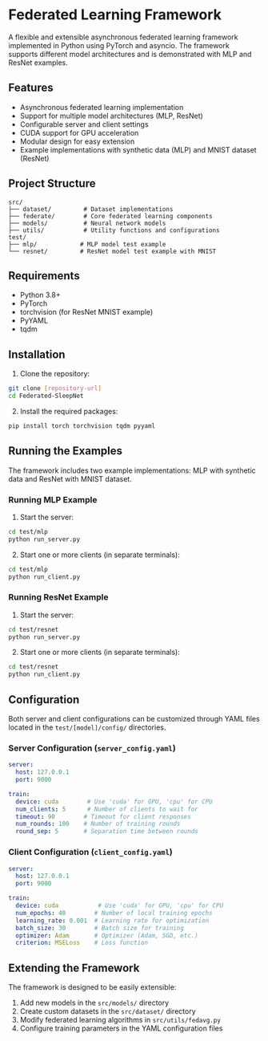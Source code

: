# Federated Learning Framework

A flexible and extensible asynchronous federated learning framework implemented in Python using PyTorch and asyncio. The framework supports different model architectures and is demonstrated with MLP and ResNet examples.

## Features

- Asynchronous federated learning implementation
- Support for multiple model architectures (MLP, ResNet)
- Configurable server and client settings
- CUDA support for GPU acceleration
- Modular design for easy extension
- Example implementations with synthetic data (MLP) and MNIST dataset (ResNet)

## Project Structure

```
src/
├── dataset/         # Dataset implementations
├── federate/        # Core federated learning components
├── models/          # Neural network models
├── utils/           # Utility functions and configurations
test/
├── mlp/            # MLP model test example
└── resnet/         # ResNet model test example with MNIST
```

## Requirements

- Python 3.8+
- PyTorch
- torchvision (for ResNet MNIST example)
- PyYAML
- tqdm

## Installation

1. Clone the repository:
```bash
git clone [repository-url]
cd Federated-SleepNet
```

2. Install the required packages:
```bash
pip install torch torchvision tqdm pyyaml
```

## Running the Examples

The framework includes two example implementations: MLP with synthetic data and ResNet with MNIST dataset.

### Running MLP Example

1. Start the server:
```bash
cd test/mlp
python run_server.py
```

2. Start one or more clients (in separate terminals):
```bash
cd test/mlp
python run_client.py
```

### Running ResNet Example

1. Start the server:
```bash
cd test/resnet
python run_server.py
```

2. Start one or more clients (in separate terminals):
```bash
cd test/resnet
python run_client.py
```

## Configuration

Both server and client configurations can be customized through YAML files located in the `test/[model]/config/` directories.

### Server Configuration (`server_config.yaml`)
```yaml
server:
  host: 127.0.0.1
  port: 9000

train:
  device: cuda        # Use 'cuda' for GPU, 'cpu' for CPU
  num_clients: 5      # Number of clients to wait for
  timeout: 90        # Timeout for client responses
  num_rounds: 100    # Number of training rounds
  round_sep: 5       # Separation time between rounds
```

### Client Configuration (`client_config.yaml`)
```yaml
server:
  host: 127.0.0.1
  port: 9000

train:
  device: cuda           # Use 'cuda' for GPU, 'cpu' for CPU
  num_epochs: 40        # Number of local training epochs
  learning_rate: 0.001  # Learning rate for optimization
  batch_size: 30        # Batch size for training
  optimizer: Adam       # Optimizer (Adam, SGD, etc.)
  criterion: MSELoss    # Loss function
```

## Extending the Framework

The framework is designed to be easily extensible:

1. Add new models in the `src/models/` directory
2. Create custom datasets in the `src/dataset/` directory
3. Modify federated learning algorithms in `src/utils/fedavg.py`
4. Configure training parameters in the YAML configuration files

